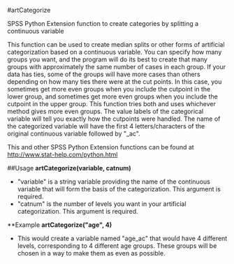 #artCategorize

SPSS Python Extension function to create categories by splitting a continuous variable

This function can be used to create median splits or other forms of artificial categorization based on a continuous variable. You can specify how many groups you want, and the program will do its best to create that many groups with approximately the same number of cases in each group. If your data has ties, some of the groups will have more cases than others depending on how many ties there were at the cut points. In this case, you sometimes get more even groups when you include the cutpoint in the lower group, and sometimes get more even groups when you include the cutpoint in the upper group. This function tries both and uses whichever method gives more even groups. The value labels of the categorical variable will tell you exactly how the cutpoints were handled. The name of the categorized variable will have the first 4 letters/characters of the original continuous variable followed by "_ac".

This and other SPSS Python Extension functions can be found at http://www.stat-help.com/python.html

##Usage
**artCategorize(variable, catnum)**
* "variable" is a string variable providing the name of the continuous variable that will form the basis of the categorization. This argument is required.
* "catnum" is the number of levels you want in your artificial categorization. This argument is required.

**Example
**artCategorize("age", 4)**
* This would create a variable named "age_ac" that would have 4 different levels, corresponding to 4 different age groups. These groups will be chosen in a way to make them as even as possible.
